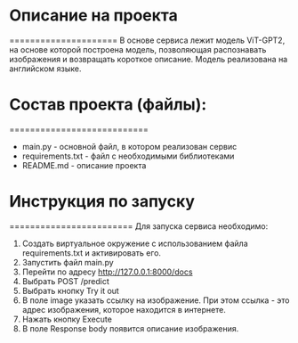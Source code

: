 # Описание на проекта
=====================
В основе сервиса лежит модель ViT-GPT2, на основе которой построена модель, позволяющая распознавать изображения и возвращать короткое описание.
Модель реализована на английском языке.

# Состав проекта (файлы):
===========================
- main.py - основной файл, в котором реализован сервис
- requirements.txt - файл с необходимыми библиотеками
- README.md - описание проекта

# Инструкция по запуску
========================
Для запуска сервиса необходимо:
1. Создать виртуальное окружение с использованием файла requirements.txt и активировать его.
2. Запустить файл main.py
3. Перейти по адресу http://127.0.0.1:8000/docs
4. Выбрать POST /predict
5. Выбрать кнопку Try it out
6. В поле image указать ссылку на изображение. При этом ссылка - это адрес изображения, которое находится в интернете.
7. Нажать кнопку Execute
8. В поле Response body появится описание изображения.